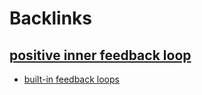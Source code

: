 
# Backlinks
## [positive inner feedback loop](<positive inner feedback loop.md>)
- [built-in feedback loops](<built-in feedback loops.md>)

